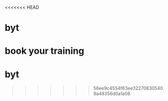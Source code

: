 <<<<<<< HEAD
# byt
book your training
=======
# byt
>>>>>>> 56ee9c4554f63ee322708305409a48356d0a1a08
